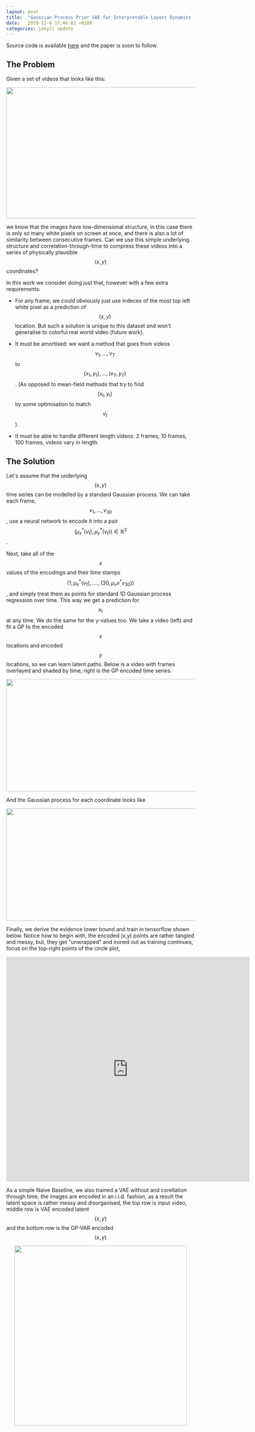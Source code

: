 ```yaml
---
layout: post
title:  "Gaussian Process Prior VAE for Interpretable Layent Dynamics from Pixels"
date:   2019-11-6 17:46:02 +0100
categories: jekyll update
---
```


Source code is available [here][GPVAE_git] and the paper is soon to follow.

## The Problem

Given a set of videos that looks like this:

<p align="center">
  <img width="600" height="350" src="/Pics/GPVAE/out.gif">
</p>


we know that the images have low-dimensional structure, in this case there is only so many white pixels on screen at once, and there is also a lot of similarity between consecutive frames.
Can we use this simple underlying structure and correlation-through-time to compress these videos into a series of physically plausible $$(x,y)$$ coordinates?

In this work we consider doing just that, however with a few extra requirements:

* For any frame, we could obviously just use indeces of the most top left white pixel as a prediction of $$(x,y)$$ location. But such a solution is unique to this dataset and won't generalise to colorful real world video (future work).

* It must be amortised: we want a method that goes from videos $$v_1,...,v_T$$ to $$(x_1,y_1),...,(x_T, y_T)$$. (As opposed to mean-field methods that try to find $$(x_t,y_t)$$ by some optimisation to match $$v_t$$).

* It must be able to handle different length videos: 2 frames, 10 frames, 100 frames, videos vary in length.


## The Solution

Let's assume that the underlying $$(x,y)$$ time series can be modelled by a standard Gaussian process. We can take each frame, $$v_1,...,v_{30}$$, use a neural network to encode it into a pair $$(\mu^*_x(v_t), \mu^*_y(v_t))\in\mathbb{R}^2$$.

Next, take all of the $$x$$ values of the encodings and their time stamps $$(1,\mu_x^*(v_1),....,(30, \mu_vx^*v_{30}))$$, and simply treat them as points for standard 1D Gaussian process regression over time. This way we get a prediction for $$x_t$$ at any time. We do the same for the y-values too. We take a video (left) and fit a GP to the encoded $$x$$ locations and encoded $$y$$ locations, so we can learn latent paths. Below is a video with frames overlayed and shaded by time, right is the GP encoded time series.

<p align="center">
  <img width="600" height="300" src="/Pics/GPVAE/VID_latent.png">
</p>

And the Gaussian process for each coordinate looks like
<p align="center">
  <img width="650" height="300" src="/Pics/GPVAE/GPR.png">
</p>


Finally, we derive the evidence lower bound and train in tensorflow shown below. Notice how to begin with, the encoded (x,y) points are rather tangled and messy, but, they get "unwrapped" and ironed out as training continues, focus on the top-right points of the circle plot,

<p align="center">
<iframe width="650" height="600" src="https://www.youtube.com/embed/riVhb6K_iMo" frameborder="0" allow="accelerometer; autoplay; encrypted-media; gyroscope; picture-in-picture" allowfullscreen></iframe>
</p>



As a simple Naive Baseline, we also trained a VAE without and corellation through time, the images are encoded in an i.i.d. fashion, as a result the latent space is rather messy and disorganised, the top row is input video, middle row is VAE encoded latent $$(x,y)$$ and the bottom row is the GP-VAR encoded $$(x,y)$$

<p align="center">
  <img width="460" height="480" src="/Pics/GPVAE/vin_VAE_GPVAE.png">
</p>



[GPVAE_git]:https://github.com/scrambledpie/GPVAE
